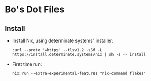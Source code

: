 # Bo's Dot Files

## Install

* Install Nix, using determinate systems' installer:

  ```sh-session
  curl --proto '=https' --tlsv1.2 -sSf -L https://install.determinate.systems/nix | sh -s -- install
  ```

* First time run:

  ```sh-session
  nix run --extra-experimental-features "nix-command flakes"
  ```

